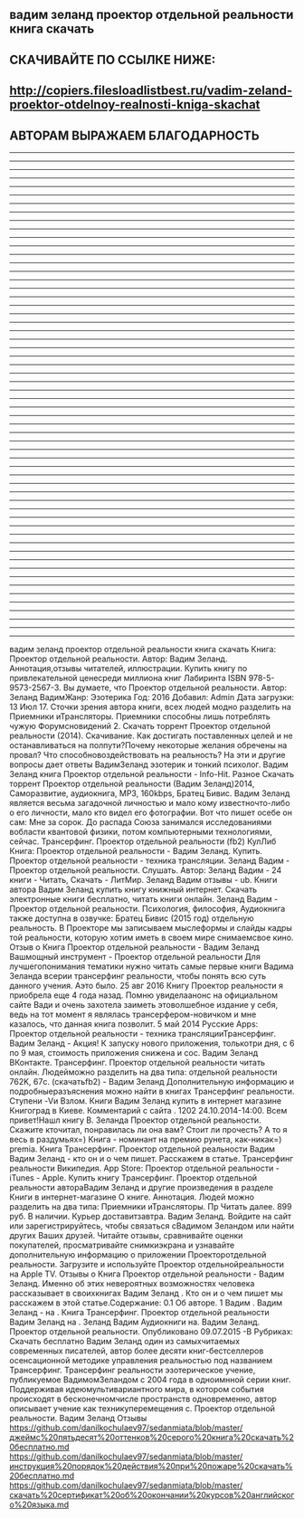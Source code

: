 вадим зеланд проектор отдельной реальности книга скачать
--------------------------------------------------
СКАЧИВАЙТЕ ПО ССЫЛКЕ НИЖЕ:
--------------------------------------------------
http://copiers.filesloadlistbest.ru/vadim-zeland-proektor-otdelnoy-realnosti-kniga-skachat
--------------------------------------------------
АВТОРАМ ВЫРАЖАЕМ БЛАГОДАРНОСТЬ
--------------------------------------------------
--------------------------------------------------
--------------------------------------------------
--------------------------------------------------
--------------------------------------------------
--------------------------------------------------
--------------------------------------------------
--------------------------------------------------
--------------------------------------------------
--------------------------------------------------
--------------------------------------------------
--------------------------------------------------
--------------------------------------------------
--------------------------------------------------
--------------------------------------------------
--------------------------------------------------
--------------------------------------------------
--------------------------------------------------
--------------------------------------------------
--------------------------------------------------
--------------------------------------------------
--------------------------------------------------
--------------------------------------------------
--------------------------------------------------
--------------------------------------------------
--------------------------------------------------
--------------------------------------------------
--------------------------------------------------
--------------------------------------------------
--------------------------------------------------
--------------------------------------------------
--------------------------------------------------
--------------------------------------------------
--------------------------------------------------
--------------------------------------------------
--------------------------------------------------
--------------------------------------------------
--------------------------------------------------
--------------------------------------------------
--------------------------------------------------
--------------------------------------------------
--------------------------------------------------
--------------------------------------------------
--------------------------------------------------
--------------------------------------------------
--------------------------------------------------
--------------------------------------------------
--------------------------------------------------
--------------------------------------------------
--------------------------------------------------
--------------------------------------------------
--------------------------------------------------
--------------------------------------------------
--------------------------------------------------
--------------------------------------------------
--------------------------------------------------
--------------------------------------------------
--------------------------------------------------
--------------------------------------------------
вадим зеланд проектор отдельной реальности книга скачать Книга: Проектор отдельной реальности. Автор: Вадим Зеланд. Аннотация,отзывы читателей, иллюстрации. Купить книгу по привлекательной ценесреди миллиона книг Лабиринта  ISBN 978-5-9573-2567-3. Вы думаете, что Проектор отдельной реальности. Автор: Зеланд ВадимЖанр: Эзотерика Год: 2016 Добавил: Admin Дата загрузки: 13 Июл 17. Сточки зрения автора книги, всех людей модно разделить на Приемники иТрансляторы. Приемники способны лишь потреблять чужую Форумсновидений 2. Скачать торрент Проектор отдельной реальности (2014). Скачивание. Как достигать поставленных целей и не останавливаться на полпути?Почему некоторые желания обречены на провал? Что способновоздействовать на реальность? На эти и другие вопросы дает ответы ВадимЗеланд  эзотерик и тонкий психолог. Вадим Зеланд  книга Проектор отдельной реальности - Info-Hit. Разное  Скачать торрент Проектор отдельной реальности (Вадим Зеланд)2014, Саморазвитие, аудиокнига, MP3, 160kbps, Братец Бивис. Вадим Зеланд является весьма загадочной личностью и мало кому известночто-либо о его личности, мало кто видел его фотографии. Вот что пишет осебе он сам: Мне за сорок. До распада Союза занимался исследованиями вобласти квантовой физики, потом  компьютерными технологиями, сейчас. Трансерфинг. Проектор отдельной реальности (fb2)  КулЛиб
Книга: Проектор отдельной реальности - Вадим Зеланд. Купить. Проектор отдельной реальности - техника трансляции. Зеланд Вадим - Проектор отдельной реальности. Слушать. Автор: Зеланд Вадим - 24 книги - Читать, Скачать - ЛитМир. Зеланд Вадим отзывы - ub. Книги автора Вадим Зеланд купить книгу  книжный интернет. Скачать электронные книги бесплатно, читать книги онлайн. Зеланд Вадим - Проектор отдельной реальности. Психология, философия, Аудиокнига также доступна в озвучке: Братец Бивис (2015 год) отдельную реальность. В Проекторе мы записываем мыслеформы и слайды кадры той реальности, которую хотим иметь в своем мире  снимаемсвое кино.
Отзыв о Книга Проектор отдельной реальности - Вадим Зеланд  Вашмощный инструмент - Проектор отдельной реальности  Для лучшегопонимания тематики нужно читать самые первые книги Вадима Зеланда всерии трансерфинг реальности, чтобы понять всю суть данного учения. Аэто было. 25 авг 2016  Книгу Проектор реальности я приобрела еще 4 года назад. Помню увиделаанонс на официальном сайте Вади и очень захотела заиметь этоволшебное издание у себя, ведь на тот момент я являлась трансерфером-новичком и мне казалось, что данная книга позволит. 5 май 2014  Русские Apps: Проектор отдельной реальности - техника трансляцииТрансерфинг. Вадим Зеланд - Акция! К запуску нового приложения, толькотри дня, с 6 по 9 мая, стоимость приложения снижена и сос. Вадим Зеланд  ВКонтакте. Трансерфинг. Проектор отдельной реальности читать онлайн. Людейможно разделить на два типа:  отдельной реальности 762K, 67с. (скачатьfb2) - Вадим Зеланд  Дополнительную информацию и подробныеразъяснения можно найти в книгах Трансерфинг реальности. Ступени -Vи Взлом. Книги Вадим Зеланд купить в интернет магазине Книгоград в Киеве. Комментарий с сайта . 1202  24.10.2014-14:00. Всем привет!Нашл книгу В. Зеланда Проектор отдельной реальности. Скажите кточитал, понравилась ли она вам? Стоит ли прочесть? А то я весь в раздумьях=) Книга - номинант на премию рунета, как-никак=) premia. Книга Трансерфинг. Проектор отдельной реальности Вадим
Вадим Зеланд - кто он и о чем пишет. Расскажем в статье. Трансерфинг реальности  Википедия. App Store: Проектор отдельной реальности - iTunes - Apple. Купить книгу Трансерфинг. Проектор отдельной реальности автораВадим Зеланд и другие произведения в разделе Книги в интернет-магазине О книге. Аннотация. Людей можно разделить на два типа: Приемники иТрансляторы. Пр Читать далее. 899 руб. В наличии. Курьер доставитзавтра. Вадим Зеланд. Войдите на сайт или зарегистрируйтесь, чтобы связаться сВадимом Зеландом или найти других Ваших друзей. Читайте отзывы, сравнивайте оценки покупателей, просматривайте снимкиэкрана и узнавайте дополнительную информацию о приложении Проекторотдельной реальности. Загрузите и используйте Проектор отдельнойреальности на Apple TV. Отзывы о Книга Проектор отдельной реальности - Вадим Зеланд. Именно об этих невероятных возможностях человека рассказывает в своихкнигах Вадим Зеланд . Кто он и о чем пишет мы расскажем в этой статье.Содержание: 0.1 Об авторе. 1 Вадим . Вадим Зеланд - на . Книга Трансерфинг. Проектор отдельной реальности Вадим Зеланд  на .
Зеланд Вадим  Аудиокниги на. Вадим Зеланд. Проектор отдельной реальности. Опубликовано 09.07.2015 -В Рубриках:  Скачать бесплатно  Вадим Зеланд  один из самыхчитаемых современных писателей, автор более десяти книг-бестселлеров осенсационной методике управления реальностью под названием Трансерфинг. Трансерфинг реальности  эзотерическое учение, публикуемое ВадимомЗеландом с 2004 года в одноимнной серии книг. Поддерживая идеюмультивариантного мира, в котором события происходят в бесконечномчисле пространств одновременно, автор описывает учение как техникуперемещения с. Проектор отдельной реальности. Вадим Зеланд  Отзывы
https://github.com/danilkochulaev97/sedanmiata/blob/master/джеймс%20пятьдесят%20оттенков%20серого%20книга%20скачать%20бесплатно.md
https://github.com/danilkochulaev97/sedanmiata/blob/master/инструкция%20порядок%20действия%20при%20пожаре%20скачать%20бесплатно.md
https://github.com/danilkochulaev97/sedanmiata/blob/master/скачать%20сертификат%20об%20окончании%20курсов%20английского%20языка.md